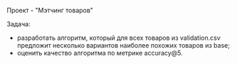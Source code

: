 Проект - "Мэтчинг товаров"

Задача:
- разработать алгоритм, который для всех товаров из validation.csv предложит несколько вариантов наиболее похожих товаров из base; 
- оценить качество алгоритма по метрике accuracy@5. 
